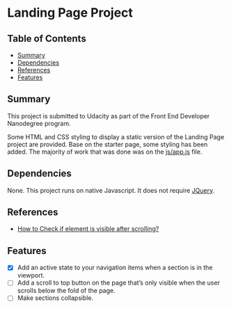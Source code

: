 # Landing Page Project

## Table of Contents

* [Summary](#Summary)
* [Dependencies](#Dependencies)
* [References](#References)
* [Features](#Features)

## Summary

This project is submitted to Udacity as part of the Front End Developer Nanodegree program.

Some HTML and CSS styling to display a static version of the Landing Page project are provided. Base on the starter page, some styling has been added. The majority of work that was done was on the [js/app.js](js/app.js) file.

## Dependencies

None. This project runs on native Javascript. It does not require [JQuery](https://jquery.com/).

## References
* [How to Check if element is visible after scrolling?](https://stackoverflow.com/questions/487073/how-to-check-if-element-is-visible-after-scrolling)

## Features
- [x] Add an active state to your navigation items when a section is in the viewport.
- [ ] Add a scroll to top button on the page that’s only visible when the user scrolls below the fold of the page.
- [ ] Make sections collapsible.
